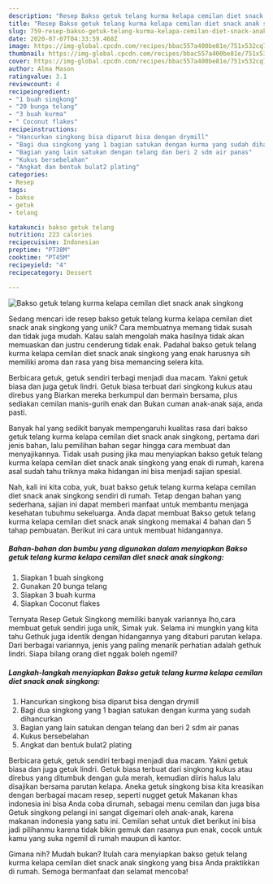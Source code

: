 ```yaml
---
description: "Resep Bakso getuk telang kurma kelapa cemilan diet snack anak singkong, Enak"
title: "Resep Bakso getuk telang kurma kelapa cemilan diet snack anak singkong, Enak"
slug: 759-resep-bakso-getuk-telang-kurma-kelapa-cemilan-diet-snack-anak-singkong-enak
date: 2020-07-07T04:33:59.468Z
image: https://img-global.cpcdn.com/recipes/bbac557a400be81e/751x532cq70/bakso-getuk-telang-kurma-kelapa-cemilan-diet-snack-anak-singkong-foto-resep-utama.jpg
thumbnail: https://img-global.cpcdn.com/recipes/bbac557a400be81e/751x532cq70/bakso-getuk-telang-kurma-kelapa-cemilan-diet-snack-anak-singkong-foto-resep-utama.jpg
cover: https://img-global.cpcdn.com/recipes/bbac557a400be81e/751x532cq70/bakso-getuk-telang-kurma-kelapa-cemilan-diet-snack-anak-singkong-foto-resep-utama.jpg
author: Alma Mason
ratingvalue: 3.1
reviewcount: 4
recipeingredient:
- "1 buah singkong"
- "20 bunga telang"
- "3 buah kurma"
- " Coconut flakes"
recipeinstructions:
- "Hancurkan singkong bisa diparut bisa dengan drymill"
- "Bagi dua singkong yang 1 bagian satukan dengan kurma yang sudah dihancurkan"
- "Bagian yang lain satukan dengan telang dan beri 2 sdm air panas"
- "Kukus bersebelahan"
- "Angkat dan bentuk bulat2 plating"
categories:
- Resep
tags:
- bakso
- getuk
- telang

katakunci: bakso getuk telang 
nutrition: 223 calories
recipecuisine: Indonesian
preptime: "PT38M"
cooktime: "PT45M"
recipeyield: "4"
recipecategory: Dessert

---
```



![Bakso getuk telang kurma kelapa cemilan diet snack anak singkong](https://img-global.cpcdn.com/recipes/bbac557a400be81e/751x532cq70/bakso-getuk-telang-kurma-kelapa-cemilan-diet-snack-anak-singkong-foto-resep-utama.jpg)

Sedang mencari ide resep bakso getuk telang kurma kelapa cemilan diet snack anak singkong yang unik? Cara membuatnya memang tidak susah dan tidak juga mudah. Kalau salah mengolah maka hasilnya tidak akan memuaskan dan justru cenderung tidak enak. Padahal bakso getuk telang kurma kelapa cemilan diet snack anak singkong yang enak harusnya sih memiliki aroma dan rasa yang bisa memancing selera kita.

Berbicara getuk, getuk sendiri terbagi menjadi dua macam. Yakni getuk biasa dan juga getuk lindri. Getuk biasa terbuat dari singkong kukus atau direbus yang Biarkan mereka berkumpul dan bermain bersama, plus sediakan cemilan manis-gurih enak dan Bukan cuman anak-anak saja, anda pasti.

Banyak hal yang sedikit banyak mempengaruhi kualitas rasa dari bakso getuk telang kurma kelapa cemilan diet snack anak singkong, pertama dari jenis bahan, lalu pemilihan bahan segar hingga cara membuat dan menyajikannya. Tidak usah pusing jika mau menyiapkan bakso getuk telang kurma kelapa cemilan diet snack anak singkong yang enak di rumah, karena asal sudah tahu triknya maka hidangan ini bisa menjadi sajian spesial.


Nah, kali ini kita coba, yuk, buat bakso getuk telang kurma kelapa cemilan diet snack anak singkong sendiri di rumah. Tetap dengan bahan yang sederhana, sajian ini dapat memberi manfaat untuk membantu menjaga kesehatan tubuhmu sekeluarga. Anda dapat membuat Bakso getuk telang kurma kelapa cemilan diet snack anak singkong memakai 4 bahan dan 5 tahap pembuatan. Berikut ini cara untuk membuat hidangannya.

<!--inarticleads1-->

##### Bahan-bahan dan bumbu yang digunakan dalam menyiapkan Bakso getuk telang kurma kelapa cemilan diet snack anak singkong:

1. Siapkan 1 buah singkong
1. Gunakan 20 bunga telang
1. Siapkan 3 buah kurma
1. Siapkan  Coconut flakes


Ternyata Resep Getuk Singkong memiliki banyak variannya lho,cara membuat getuk sendiri juga unik, Simak yuk. Selama ini mungkin yang kita tahu Gethuk juga identik dengan hidangannya yang ditaburi parutan kelapa. Dari berbagai variannya, jenis yang paling menarik perhatian adalah gethuk lindri. Siapa bilang orang diet nggak boleh ngemil? 

<!--inarticleads2-->

##### Langkah-langkah menyiapkan Bakso getuk telang kurma kelapa cemilan diet snack anak singkong:

1. Hancurkan singkong bisa diparut bisa dengan drymill
1. Bagi dua singkong yang 1 bagian satukan dengan kurma yang sudah dihancurkan
1. Bagian yang lain satukan dengan telang dan beri 2 sdm air panas
1. Kukus bersebelahan
1. Angkat dan bentuk bulat2 plating


Berbicara getuk, getuk sendiri terbagi menjadi dua macam. Yakni getuk biasa dan juga getuk lindri. Getuk biasa terbuat dari singkong kukus atau direbus yang ditumbuk dengan gula merah, kemudian diiris halus lalu disajikan bersama parutan kelapa. Aneka getuk singkong bisa kita kreasikan dengan berbagai macam resep, seperti nugget getuk Makanan khas indonesia ini bisa Anda coba dirumah, sebagai menu cemilan dan juga bisa Getuk singkong pelangi ini sangat digemari oleh anak-anak, karena makanan indonesia yang satu ini. Cemilan sehat untuk diet berikut ini bisa jadi pilihanmu karena tidak bikin gemuk dan rasanya pun enak, cocok untuk kamu yang suka ngemil di rumah maupun di kantor. 

Gimana nih? Mudah bukan? Itulah cara menyiapkan bakso getuk telang kurma kelapa cemilan diet snack anak singkong yang bisa Anda praktikkan di rumah. Semoga bermanfaat dan selamat mencoba!
